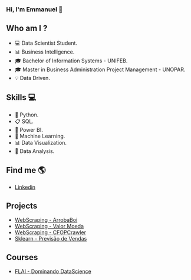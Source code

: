 ### Hi, I'm Emmanuel 👋


## Who am I ?
- 💻 Data Scientist Student.
- 📊 Business Intelligence.
- 🎓 Bachelor of Information Systems - UNIFEB.
- 🎓 Master in Business Administration Project Management - UNOPAR.
- 💡 Data Driven.


## Skills 💻
- 🐍 Python.
- 📋 SQL.
- 🧮 Power BI.
- 🔮 Machine Learning.
- 📊 Data Visualization.
- 🎲 Data Analysis.


## Find me  🌎
- [Linkedin](https://www.linkedin.com/in/emmanuel-orestes-torres-038a5869/)


## Projects 


- [WebScraping - ArrobaBoi](https://github.com/eotorres/Agro_arrobaboi)
- [WebScraping - Valor Moeda](https://github.com/eotorres/Scraping_Moedas)
- [WebScraping - CFOPCrawler](https://github.com/eotorres/CFOPCrawler) 
- [Sklearn - Previsão de Vendas](https://github.com/eotorres/Previsao_vendas_sklearn/tree/main)


## Courses
- [FLAI - Dominando DataScience](https://github.com/eotorres/Dominando_datascience)



